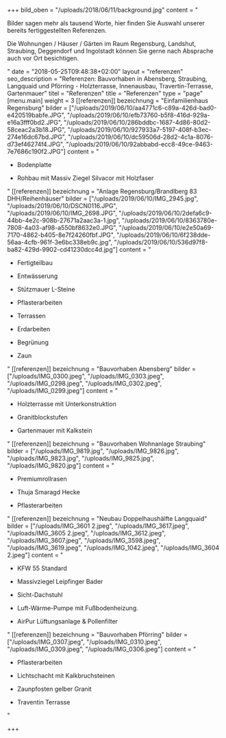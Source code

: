 +++
bild_oben = "/uploads/2018/06/11/background.jpg"
content = "<p>Bilder sagen mehr als tausend Worte, hier finden Sie Auswahl unserer bereits fertiggestellten Referenzen. <br></p><p>Die Wohnungen / Häuser / Gärten  im Raum Regensburg, Landshut, Straubing, Deggendorf und Ingolstadt können Sie gerne nach Absprache auch vor Ort besichtigen.</p>"
date = "2018-05-25T09:48:38+02:00"
layout = "referenzen"
seo_description = "Referenzen: Bauvorhaben in Abensberg, Straubing, Langquaid und Pförring - Holzterrasse, Innenausbau, Travertin-Terrasse, Gartenmauer"
titel = "Referenzen"
title = "Referenzen"
type = "page"
[menu.main]
weight = 3
[[referenzen]]
bezeichnung = "Einfamilienhaus Regensburg"
bilder = ["/uploads/2019/06/10/aa4771c6-c89a-426d-bad0-e420519babfe.JPG", "/uploads/2019/06/10/efb73760-b5f8-416d-929a-e16a3fff0bd2.JPG", "/uploads/2019/06/10/286bddbc-1687-4d86-80d2-58ceac2a3b18.JPG", "/uploads/2019/06/10/927933a7-5197-408f-b3ec-274e16dc67bd.JPG", "/uploads/2019/06/10/dc59506d-28d2-4c1a-8076-d73ef46274f4.JPG", "/uploads/2019/06/10/92abbabd-ecc8-49ce-9463-7e7686c190f2.JPG"]
content = "<ul><li><p>Bodenplatte</p></li><li><p>Rohbau mit Massiv Ziegel Silvacor mit Holzfaser</p></li></ul>"
[[referenzen]]
bezeichnung = "Anlage Regensburg/Brandlberg 83 DHH/Reihenhäuser"
bilder = ["/uploads/2019/06/10/IMG_2945.jpg", "/uploads/2019/06/10/DSCN0116.JPG", "/uploads/2019/06/10/IMG_2698.JPG", "/uploads/2019/06/10/2defa6c9-44bb-4e2c-908b-27671a2aac3a-1.jpg", "/uploads/2019/06/10/8363780e-7808-4a03-af98-a550bf8632e0.JPG", "/uploads/2019/06/10/e2e50a69-7170-4862-b405-8e7f24260fbf.JPG", "/uploads/2019/06/10/6f238dde-56aa-4cfb-961f-3e6bc338eb9c.jpg", "/uploads/2019/06/10/536d97f8-ba82-429d-9902-cd41230dcc4d.jpg"]
content = "<ul><li><p>Fertigteilbau</p></li><li><p>Entwässerung </p></li><li><p>Stützmauer L-Steine</p></li><li><p>Pflasterarbeiten</p></li><li><p>Terrassen</p></li><li><p>Erdarbeiten </p></li><li><p>Begrünung </p></li><li><p>Zaun </p></li></ul>"
[[referenzen]]
bezeichnung = "Bauvorhaben Abensberg"
bilder = ["/uploads/IMG_0300.jpeg", "/uploads/IMG_0303.jpeg", "/uploads/IMG_0298.jpeg", "/uploads/IMG_0302.jpeg", "/uploads/IMG_0299.jpeg"]
content = "<ul><li><p>Holzterrasse mit Unterkonstruktion</p></li><li><p>Granitblockstufen</p></li><li><p>Gartenmauer mit Kalkstein</p></li></ul>"
[[referenzen]]
bezeichnung = "Bauvorhaben Wohnanlage Straubing"
bilder = ["/uploads/IMG_9819.jpg", "/uploads/IMG_9826.jpg", "/uploads/IMG_9823.jpg", "/uploads/IMG_9825.jpg", "/uploads/IMG_9820.jpg"]
content = "<ul><li><p>Premiumrollrasen</p></li><li><p>Thuja Smaragd Hecke</p></li><li><p>Pflasterarbeiten</p></li></ul>"
[[referenzen]]
bezeichnung = "Neubau Doppelhaushälfte Langquaid"
bilder = ["/uploads/IMG_3601 2.jpeg", "/uploads/IMG_3617.jpeg", "/uploads/IMG_3605 2.jpeg", "/uploads/IMG_3612.jpeg", "/uploads/IMG_3607.jpeg", "/uploads/IMG_3598.jpeg", "/uploads/IMG_3619.jpeg", "/uploads/IMG_1042.jpeg", "/uploads/IMG_3604 2.jpeg"]
content = "<ul><li><p>KFW 55 Standard</p></li><li><p>Massivziegel Leipfinger Bader</p></li><li><p>Sicht-Dachstuhl</p></li><li><p>Luft-Wärme-Pumpe mit Fußbodenheizung. </p></li><li><p>AirPur Lüftungsanlage &amp; Pollenfilter</p></li></ul>"
[[referenzen]]
bezeichnung = "Bauvorhaben Pförring"
bilder = ["/uploads/IMG_0307.jpeg", "/uploads/IMG_0310.jpeg", "/uploads/IMG_0309.jpeg", "/uploads/IMG_0306.jpeg"]
content = "<ul><li><p>Pflasterarbeiten</p></li><li><p>Lichtschacht mit Kalkbruchsteinen</p></li><li><p>Zaunpfosten gelber Granit</p></li><li><p>Traventin Terrasse</p></li></ul>"

+++
